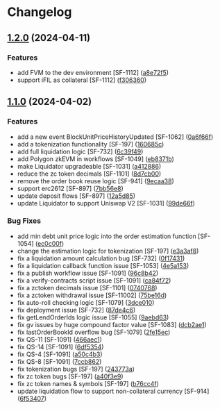 # Changelog

## [1.2.0](https://github.com/Secured-Finance/contracts/compare/v1.1.0...v1.2.0) (2024-04-11)


### Features

* add FVM to the dev environment [SF-1112] ([a8e72f5](https://github.com/Secured-Finance/contracts/commit/a8e72f564cef6591e00693d91449c0ebf405493c))
* support iFIL as collateral [SF-1112] ([f306360](https://github.com/Secured-Finance/contracts/commit/f3063601ace7509e2305e84343b0a0f63875fcfb))

## [1.1.0](https://github.com/Secured-Finance/contracts/compare/v1.0.3...v1.1.0) (2024-04-02)


### Features

* add a new event BlockUnitPriceHistoryUpdated [SF-1062] ([0a6f66f](https://github.com/Secured-Finance/contracts/commit/0a6f66f7ee6e47a6d4f80c3e4d836537f5b8d398))
* add a tokenization functionality [SF-197] ([160685c](https://github.com/Secured-Finance/contracts/commit/160685c711e247eda36f3bb428a72a04f923dc6c))
* add full liquidation logic [SF-732] ([6c39f49](https://github.com/Secured-Finance/contracts/commit/6c39f490140fd8f9e5d42723bfc8f6fa55508d2c))
* add Polygon zkEVM in workflows [SF-1049] ([eb8371b](https://github.com/Secured-Finance/contracts/commit/eb8371b8ffac4dfd9994c34f1c0b5b84ef8c04bf))
* make Liquidator upgradeable [SF-1031] ([a412886](https://github.com/Secured-Finance/contracts/commit/a4128867b7d89b9daf2c3cc2a1806e89624c6b25))
* reduce the zc token decimals [SF-1101] ([8d7cb00](https://github.com/Secured-Finance/contracts/commit/8d7cb00d1c0ae0c280bfe845c4cfb6ed05fd5ee9))
* remove the order book reuse logic [SF-941] ([9ecaa38](https://github.com/Secured-Finance/contracts/commit/9ecaa38009db8b859af8f09e3173f4eb7b75067e))
* support erc2612 [SF-897] ([7bb56e8](https://github.com/Secured-Finance/contracts/commit/7bb56e8bf1df1067f41c8972697498cddb5e4cb0))
* update deposit flows [SF-897] ([12a5d85](https://github.com/Secured-Finance/contracts/commit/12a5d85fb8b338d012d1bdea36fdecbe5752105a))
* update Liquidator to support Uniswap V2 [SF-1031] ([99de66f](https://github.com/Secured-Finance/contracts/commit/99de66f1d6f8eafa75adf80b7a3ed4cfef45c164))


### Bug Fixes

* add min debt unit price logic into the order estimation function [SF-1054] ([ec0c00f](https://github.com/Secured-Finance/contracts/commit/ec0c00f8336b7b311d6d8742cc13f7e6a09ae1f9))
* change the estimation logic for tokenization [SF-197] ([e3a3af8](https://github.com/Secured-Finance/contracts/commit/e3a3af88c80052d4b5131e2b73397d654cb0b8bf))
* fix a liquidation amount calculation bug [SF-732] ([0f17431](https://github.com/Secured-Finance/contracts/commit/0f17431ef307c54f61f579e33044f5c89c356702))
* fix a liquidation callback function issue [SF-1053] ([4e5a153](https://github.com/Secured-Finance/contracts/commit/4e5a153b7eb22ea96c452b0e6dd4e8e26e3fb907))
* fix a publish workflow issue [SF-1091] ([96c8b42](https://github.com/Secured-Finance/contracts/commit/96c8b425b4da93d94d395e22b5c5c177a0d73432))
* fix a verify-contracts script issue [SF-1091] ([ca84f72](https://github.com/Secured-Finance/contracts/commit/ca84f7266addd0186fc69d4d6f167817e2779c6c))
* fix a zctoken decimals issue [SF-1101] ([0740768](https://github.com/Secured-Finance/contracts/commit/07407689abc610833463b093d618ddda6bf1a71c))
* fix a zctoken withdrawal issue [SF-11002] ([75be16d](https://github.com/Secured-Finance/contracts/commit/75be16d9612af0e447ca2e4410226372139b81cf))
* fix auto-roll checking logic [SF-1079] ([3dce010](https://github.com/Secured-Finance/contracts/commit/3dce01012d19cd6bc320f04a030db9fffdfb0e46))
* fix deployment issue [SF-732] ([87de4c6](https://github.com/Secured-Finance/contracts/commit/87de4c6d47ed7960a589c0d80972a42fd1ab1b54))
* fix getLendOrderIds logic issue [SF-1055] ([9aebd63](https://github.com/Secured-Finance/contracts/commit/9aebd636a4f0355cbbcf01e242d460946b8b59dc))
* fix gv issues by huge compound factor value [SF-1083] ([dcb2ae1](https://github.com/Secured-Finance/contracts/commit/dcb2ae1d7cfad74612fb57f15f119298495e98a3))
* fix lastOrderBookId overflow bug [SF-1079] ([2fe15ec](https://github.com/Secured-Finance/contracts/commit/2fe15ecba6d5a98da54360813d8ee73e4e95dabc))
* fix QS-11 [SF-1091] ([466aec1](https://github.com/Secured-Finance/contracts/commit/466aec13fe018c088f1af5d971dd9ca5619e084b))
* fix QS-14 [SF-1091] ([6df5354](https://github.com/Secured-Finance/contracts/commit/6df5354569c105bb87c106e5a7e88ab9eaae8e0a))
* fix QS-4 [SF-1091] ([a50c4b3](https://github.com/Secured-Finance/contracts/commit/a50c4b39147d482bf3e44b38281655958d531715))
* fix QS-8 [SF-1091] ([7ccb862](https://github.com/Secured-Finance/contracts/commit/7ccb862ca858e70667ed157acdbb26691c883fff))
* fix tokenization bugs [SF-197] ([243773a](https://github.com/Secured-Finance/contracts/commit/243773a837ce275dcc2dd30201bb622ab935cd42))
* fix zc token bugs [SF-197] ([a40f3e9](https://github.com/Secured-Finance/contracts/commit/a40f3e974ef5893c6a66af0643917553be0d3266))
* fix zc token names & symbols [SF-197] ([b76cc4f](https://github.com/Secured-Finance/contracts/commit/b76cc4ff6cbb8c2af6048c95721d99e6bbf0dcfd))
* update liquidation flow to support non-collateral currency [SF-914] ([6f53407](https://github.com/Secured-Finance/contracts/commit/6f534078735a08bf8472efd655ab74c0e804ce00))
